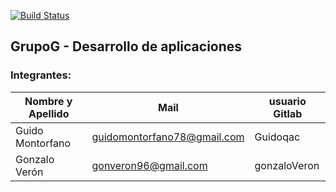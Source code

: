 [![Build Status](https://travis-ci.com/Guidoqac/Grupo-G-022020.svg?token=PdiQWMypQRz4ERLrtpou&branch=master)](https://travis-ci.com/Guidoqac/Grupo-G-022020)

## GrupoG - Desarrollo de aplicaciones


### Integrantes:

| Nombre y Apellido              |      Mail                      |     usuario Gitlab   |
| -----------------------------  | ------------------------------ | -------------------  |
| Guido Montorfano               |  guidomontorfano78@gmail.com   |  Guidoqac            |
| Gonzalo Verón                  |  gonveron96@gmail.com          |  gonzaloVeron        |
